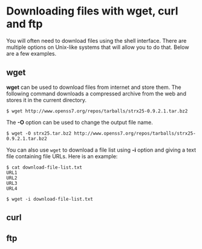 # Downloading files with wget, curl and ftp
You will often need to download files using the shell interface. There are multiple options on Unix-like systems that will allow you to do that. Below are a few examples.

## wget
**wget** can be used to download files from internet and store them. The following command downloads a compressed archive from the web and stores it in the current directory.

```
$ wget http://www.openss7.org/repos/tarballs/strx25-0.9.2.1.tar.bz2
```

The **-O** option can be used to change the output file name.

```
$ wget -O strx25.tar.bz2 http://www.openss7.org/repos/tarballs/strx25-0.9.2.1.tar.bz2
```

You can also use `wget` to download a file list using **-i** option and giving a text file containing file URLs. Here is an example:

```
$ cat download-file-list.txt
URL1
URL2
URL3
URL4

$ wget -i download-file-list.txt
```

## curl


## ftp
